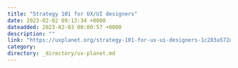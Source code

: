 ```yaml
---
title: "Strategy 101 for UX/UI designers"
date: 2023-02-02 09:13:34 +0000
dateadded: 2023-02-03 00:00:57 +0000
description: ""
link: "https://uxplanet.org/strategy-101-for-ux-ui-designers-1c283a572e78?source=rss----819cc2aaeee0---4"
category:
directory: _directory/ux-planet.md
---
```

